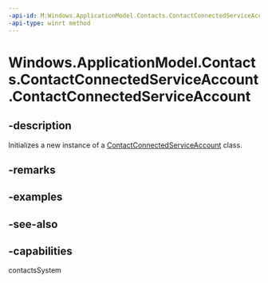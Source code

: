 ```yaml
---
-api-id: M:Windows.ApplicationModel.Contacts.ContactConnectedServiceAccount.#ctor
-api-type: winrt method
---
```


<!-- Method syntax
public ContactConnectedServiceAccount()
-->

# Windows.ApplicationModel.Contacts.ContactConnectedServiceAccount.ContactConnectedServiceAccount

## -description
Initializes a new instance of a [ContactConnectedServiceAccount](contactconnectedserviceaccount.md) class.

## -remarks

## -examples

## -see-also

## -capabilities
contactsSystem
